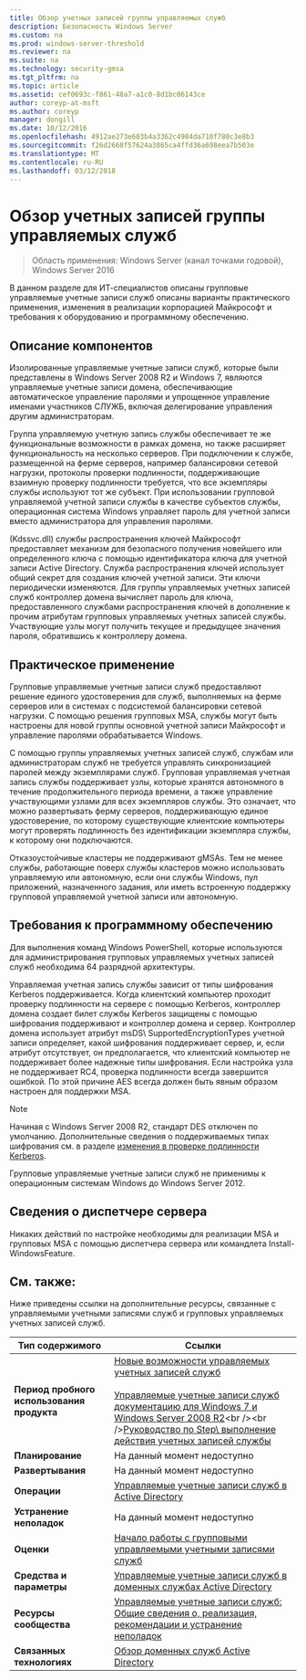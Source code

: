 ```yaml
---
title: Обзор учетных записей группы управляемых служб
description: Безопасность Windows Server
ms.custom: na
ms.prod: windows-server-threshold
ms.reviewer: na
ms.suite: na
ms.technology: security-gmsa
ms.tgt_pltfrm: na
ms.topic: article
ms.assetid: cef0693c-f861-48a7-a1c0-8d1bc06143ce
author: coreyp-at-msft
ms.author: coreyp
manager: dongill
ms.date: 10/12/2016
ms.openlocfilehash: 4912ae273e603b4a3362c4984da710f780c3e8b3
ms.sourcegitcommit: f26d2668f57624a3865ca4ffd36a698eea7b503e
ms.translationtype: MT
ms.contentlocale: ru-RU
ms.lasthandoff: 03/12/2018
---
```

# <a name="group-managed-service-accounts-overview"></a>Обзор учетных записей группы управляемых служб

>Область применения: Windows Server (канал точками годовой), Windows Server 2016

В данном разделе для ИТ-специалистов описаны групповые управляемые учетные записи служб описаны варианты практического применения, изменения в реализации корпорацией Майкрософт и требования к оборудованию и программному обеспечению.


## <a name="BKMK_OVER"></a>Описание компонентов
Изолированные управляемые учетные записи служб, которые были представлены в Windows Server 2008 R2 и Windows 7, являются управляемые учетные записи домена, обеспечивающие автоматическое управление паролями и упрощенное управление именами участников СЛУЖБ, включая делегирование управления другим администраторам.

Группа управляемую учетную запись службы обеспечивает те же функциональные возможности в рамках домена, но также расширяет функциональность на несколько серверов. При подключении к службе, размещенной на ферме серверов, например балансировки сетевой нагрузки, протоколы проверки подлинности, поддерживающие взаимную проверку подлинности требуется, что все экземпляры службы используют тот же субъект. При использовании групповой управляемой учетной записи службы в качестве субъектов службы, операционная система Windows управляет пароль для учетной записи вместо администратора для управления паролями.

\(Kdssvc.dll\) службы распространения ключей Майкрософт предоставляет механизм для безопасного получения новейшего или определенного ключа с помощью идентификатора ключа для учетной записи Active Directory. Служба распространения ключей использует общий секрет для создания ключей учетной записи. Эти ключи периодически изменяются. Для группы управляемых учетных записей служб контроллер домена вычисляет пароль для ключа, предоставленного службами распространения ключей в дополнение к прочим атрибутам групповых управляемых учетных записей службы.  Участвующие узлы могут получить текущее и предыдущее значения пароля, обратившись к контроллеру домена.

## <a name="BKMK_APP"></a>Практическое применение
Групповые управляемые учетные записи служб предоставляют решение единого удостоверения для служб, выполняемых на ферме серверов или в системах с подсистемой балансировки сетевой нагрузки. С помощью решения групповых MSA, службы могут быть настроены для новой группы основной учетной записи Майкрософт и управление паролями обрабатывается Windows.

С помощью группы управляемых учетных записей служб, службам или администраторам служб не требуется управлять синхронизацией паролей между экземплярами служб. Групповая управляемая учетная запись службы поддерживает узлы, которые хранятся автономного в течение продолжительного периода времени, а также управление участвующими узлами для всех экземпляров службы. Это означает, что можно развертывать ферму серверов, поддерживающую единое удостоверение, по которому существующие клиентские компьютеры могут проверять подлинность без идентификации экземпляра службы, к которому они подключаются.

Отказоустойчивые кластеры не поддерживают gMSAs. Тем не менее службы, работающие поверх службы кластеров можно использовать управляемую или автономную, если они службы Windows, пул приложений, назначенного задания, или иметь встроенную поддержку групповой управляемой учетной записи или автономную.

## <a name="BKMK_SOFT"></a>Требования к программному обеспечению

Для выполнения команд Windows PowerShell, которые используются для администрирования групповых управляемых учетных записей служб необходима 64 разрядной архитектуры.

Управляемая учетная запись службы зависит от типы шифрования Kerberos поддерживается. Когда клиентский компьютер проходит проверку подлинности на сервере с помощью Kerberos, контроллер домена создает билет службы Kerberos защищены с помощью шифрования поддерживают и контроллер домена и сервер. Контроллер домена использует атрибут msDS\ SupportedEncryptionTypes учетной записи определяет, какой шифрования поддерживает сервер, и, если атрибут отсутствует, он предполагается, что клиентский компьютер не поддерживает более надежные типы шифрования. Если настройка узла не поддерживает RC4, проверка подлинности всегда завершится ошибкой. По этой причине AES всегда должен быть явным образом настроен для поддержки MSA.

> [!NOTE]
> Начиная с Windows Server 2008 R2, стандарт DES отключен по умолчанию. Дополнительные сведения о поддерживаемых типах шифрования см. в разделе [изменения в проверке подлинности Kerberos](https://technet.microsoft.com/library/dd560670(WS.10).aspx).

Групповые управляемые учетные записи служб не применимы к операционным системам Windows до Windows Server 2012.

## <a name="server-manager-information"></a>Сведения о диспетчере сервера
Никаких действий по настройке необходимы для реализации MSA и групповых MSA с помощью диспетчера сервера или командлета Install\-WindowsFeature.

## <a name="BKMK_LINKS"></a>См. также:
Ниже приведены ссылки на дополнительные ресурсы, связанные с управляемыми учетными записями служб и групповых управляемых учетных записей служб.

|Тип содержимого|Ссылки|
|--------|-------|
|**Период пробного использования продукта**|[Новые возможности управляемых учетных записей служб](what-s-new-for-managed-service-accounts.md)<br /><br />[Управляемые учетные записи служб документацию для Windows 7 и Windows Server 2008 R2](https://technet.microsoft.com/library/ff641731(v=ws.10).aspx)<br /><br />[Руководство по Step\ выполнение действия учетных записей службы](https://technet.microsoft.com/library/dd548356(v=ws.10).aspx)|
|**Планирование**|На данный момент недоступно|
|**Развертывания**|На данный момент недоступно|
|**Операции**|[Управляемые учетные записи служб в Active Directory](https://technet.microsoft.com/library/dd378925(v=ws.10).aspx)|
|**Устранение неполадок**|На данный момент недоступно|
|**Оценки**|[Начало работы с групповыми управляемыми учетными записями служб](getting-started-with-group-managed-service-accounts.md)|
|**Средства и параметры**|[Управляемые учетные записи служб в доменных службах Active Directory](https://technet.microsoft.com/library/dd378925(v=WS.10).aspx)|
|**Ресурсы сообщества**|[Управляемые учетные записи служб: Общие сведения о, реализация, рекомендации и устранение неполадок](http://blogs.technet.com/b/askds/archive/2009/09/10/managed-service-accounts-understanding-implementing-best-practices-and-troubleshooting.aspx)|
|**Связанных технологиях**|[Обзор доменных служб Active Directory](active-directory-domain-services-overview.md)|


